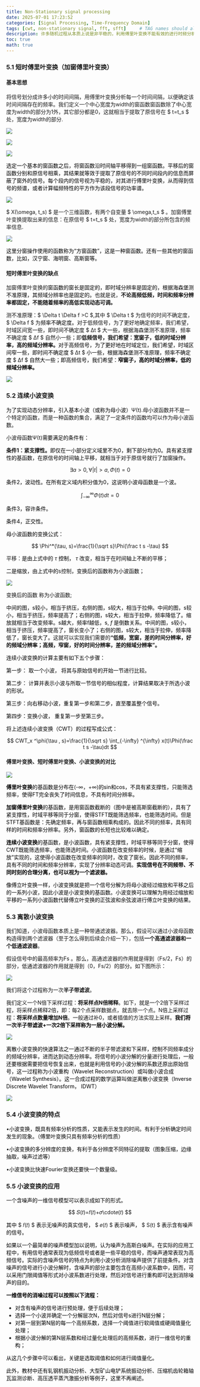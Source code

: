 ```yaml
---
title: Non-Stationary signal processing
date: 2025-07-01 17:23:52
categories: [Signal Processing, Time-Frequency Domain]
tags: [cwt, non-stationary signal, fft, sfft]     # TAG names should always be lowercase
description: 许多随机过程从本质上说是非平稳的，利用傅里叶变换不能有效的进行时频分析。对千非平稳、非正弦的机电设备动态信号的分析，必须寻找既能够反映时域特征又能够反映频域特征的新方法，才能提供信号特征全貌，正确有效地进行时、频分析。
toc: true
math: true
---
```


### 5.1 短时傅里叶变换（加窗傅里叶变换）
#### 基本思想
将信号划分成许多小的时间间隔，用傅里叶变换分析每一个时间间隔，以便确定该时间间隔存在的频率。我们定义一个中心宽度为width的窗函数窗函数除了中心宽度为width的部分为1外，其它部分都是0，这就相当于提取了原信号在 $ t=t_s $ 处，宽度为width的部分.

![](../assets/images/20250704011_sfft1.png)

![](../assets/images/20250704011_sfft2.png)

![](../assets/images/20250704011_sfft3.png)

<font style="color:black;">选定一个基本的窗函数之后，将窗函数沿时间轴平移得到一组窗函数。平移后的窗函数分别和原信号相乘，其结果就等效于提取了原信号的不同时间段内的信息而屏蔽了窗外的信号。每个段内的信号视为平稳的，对其进行傅里叶变换，从而得到信号的频谱，或者计算幅频特性的平方作为该段信号的功率谱。</font>

![](../assets/images/20250704011_sfft4.png)

$ X(\omega, t_s) $ 是一个三维函数，有两个自变量 $ \omega,t_s $ 。加窗傅里叶变换提取出来的信息：在原信号 $ t=t_s $ 处，宽度为width的部分所包含的频率信息.

![](../assets/images/20250704011_sfft5.png)

<font style="color:black;">这里分窗操作使用的函数称为“方窗函数”，这是一种窗函数。还有一些其他的窗函数，比如，汉宁窗、海明窗、高斯窗等。</font>

#### 短时傅里叶变换的缺点
<font style="color:#121212;">加窗傅里叶变换的</font><font style="color:black;">窗函数的窗长是固定的，即时域分辨率是固定的，根据海森堡测不准原理，其频域分辨率也是固定的。</font><font style="color:#121212;">也就是说，</font>**<font style="color:#121212;">不论高频低频，时间和频率分辨率都固定，不能随着频率的高低实现动态可调。</font>**

<font style="color:#121212;">测不准原理：</font>$ \Delta t \Delta f >C $,其中 $ \Delta t $ 为信号的时间不确定度，$ \Delta f $ 为<font style="color:black;">频率不确定度。</font><font style="color:#121212;">对于低频信号，为了更好地确定频率，我们希望，时域区间宽一些，即时间不确定度 $ ∆t $ 大一些，根据海森堡测不准原理，频率不确定度 $ ∆f $ 自然小一些；即</font>**<font style="color:#121212;">低频信号，我们希望：宽窗子，低的时域分辨率，高的频域分辨率。</font>**<font style="color:black;">对于高频信号，为了更好地在时域定位，我们希望，时域区间窄一些，即时间不确定度</font><font style="color:#121212;"> $ ∆t $ </font><font style="color:black;">小一些，根据海森堡测不准原理，频率不确定度</font><font style="color:#121212;"> $ ∆f $ </font><font style="color:black;">自然大一些；即高频信号，我们希望：</font>**<font style="color:black;">窄窗子，高的时域分辨率，低的频域分辨率。</font>**

![](../assets/images/20250704011_sfft6.png)

### 5.2 连续小波变换
<font style="color:black;">为了实现动态分辨率，引入基本小波（或称为母小波）</font><font style="color:#121212;">Ψ(t)</font>.<font style="color:#121212;">母小波函数并不是一个特定的函数，而是一种函数的集合，满足了一定条件的函数均可以作为母小波函数。</font>

<font style="color:#121212;">小波母函数Ψ(t)</font><font style="color:black;">需要满足的条件有：</font>

**<font style="color:#121212;">条件1：紧支撑性。</font>**<font style="color:black;">即仅在一小部分定义域里不为0，剩下部分均为0。具有紧支撑性的基函数，在原信号的时间轴上平移，就相当于对于原信号就行了加窗操作。</font>

$$
\exists a>0,\forall|t|>a,\Phi(t)=0
$$

<font style="color:black;">条件2，波动性。在所有定义域内积分值为0，这说明小波母函数是一个波。</font>

$$
\int_{-\infty} ^{\infty} \Phi(t)dt=0 
$$

<font style="color:black;">条件3，容许条件。</font>

<font style="color:black;">条件4，正交性。</font>

<font style="color:black;">母小波函数的变换公式：</font>

$$
\Phi^*(\tau, s)=\frac{1}{\sqrt s}\Phi(\frac t s -\tau) 
$$

平移：<font style="color:black;">是由上式中的</font> $\tau$ <font style="color:black;">控制，</font> $\tau$ <font style="color:black;">改变，相当于在时间轴上不断的平移；</font>

<font style="color:black;">二是缩放，由上式中的</font>s控制<font style="color:black;">，变换后的函数称为小波函数；</font>

![](https://cdn.nlark.com/yuque/0/2021/png/2348280/1619962160022-4aea7756-ff59-459b-9ba7-6d1d93f182e3.png)

<font style="color:#121212;">变换后的函数 称为小波函数</font><font style="color:#121212;">;</font>

<font style="color:black;">中间的图，s较小，相当于挤压，右侧的图，s较大，相当于拉伸。中间的图，s较小，相当于挤压，频率提高了；右侧的图，s较大，相当于拉伸，频率降低了。缩放就相当于改变频率。s越大，频率f越低，s, $f$ 是倒数关系。中间的图，s较小，相当于挤压，频率提高了，窗长变小了；右侧的图，s较大，相当于拉伸，频率降低了，窗长变大了。</font><font style="color:#121212;">这就可以实现我们需要的</font>**<font style="color:#121212;">“低频，宽窗，差的时间分辨率，好的频域分辨率；高频，窄窗，好的时间分辨率，差的频域分辨率”。</font>**

<font style="color:black;">连续小波变换的计算主要有如下五个步骤： </font>

<font style="color:black;">第一步： 取一个小波， 将其与原始信号的开始一节进行比较。 </font>

<font style="color:black;">第二步： 计算并表示小波与所取一节信号的相似程度，计算结果取决于所选小波的形状。</font>

<font style="color:black;">第三步：向右移动小波，重复第一步和第二步，直至覆盖整个信号。</font>

<font style="color:black;">第四步：变换小波， 重复第一步至第三步。 </font>

<font style="color:black;">将上述连续小波变换（CWT）的过程写成公式：</font>

$$
CWT_x ^\phi(\tau , s)=\frac{1}{\sqrt s}
\int_{-\infty} ^{\infty}
x(t)\Phi(\frac t s -\tau)dt 
$$

#### 傅里叶变换、短时傅里叶变换、小波变换的对比
![](../assets/images/20250704011_sfft7.png)

**<font style="color:black;">傅里叶变换</font>**<font style="color:black;">的基函数是分布在</font>(-∞，+∞)<font style="color:black;">的sin和cos，不具有紧支撑性，只能筛选频率，使得FT完全丧失了时间信息，不具有时间分辨率。</font>

**<font style="color:black;">加窗傅里叶变换</font>**<font style="color:black;">的基函数，是用窗函数截断的（图中是被高斯窗截断的），具有了紧支撑性，时域平移等同于分窗，使得STFT既能筛选频率，也能筛选时间。但是STFT基函数是：先确定频率，再与窗函数相乘构成的。因此不同的频率，具有同样的时间和频率分辨率。另外，窗函数的长短也比较难以确定。</font>

**<font style="color:black;">连续小波变换</font>**<font style="color:black;">的基函数，是小波函数，具有紧支撑性，时域平移等同于分窗，使得CWT既能筛选频率，也能筛选时间。小波函数在改变频率的时候，是通过“缩放”实现的，这使得小波函数在改变频率的同时，改变了窗长。因此不同的频率，具有不同的时间和频率分辨率，实现了分辨率动态可调。</font>**<font style="color:black;">实现信号在不同频带、不同时刻的合理分离，也可以视为一个滤波器。</font>**

<font style="color:black;">像傅立叶变换一样，小波变换就是把一个信号分解为将母小波经过缩放和平移之后的一系列小波，因此小波是小波变换的基函数。小波变换可以理解为用经过缩放和平移的一系列小波函数代替傅立叶变换的正弦波和余弦波进行傅立叶变换的结果。</font>

### 5.3 离散小波变换
<font style="color:#121212;">我们知道，小波母函数本质上是一种带通滤波器。那么，假设可以通过小波母函数构造得到两个滤波器（至于怎么得到后续会介绍一下），包括</font>**<font style="color:#121212;">一个高通滤波器和一个低通滤波器</font>**<font style="color:#121212;">。</font>

<font style="color:#121212;">假设信号中的最高频率为</font><font style="color:#121212;">Fs</font><font style="color:#121212;"> 。那么，高通滤波器的作用就是得到（</font><font style="color:#121212;">Fs/2</font><font style="color:#121212;">，</font><font style="color:#121212;">Fs</font><font style="color:#121212;">）的部分，低通滤波器的作用就是得到（</font><font style="color:#121212;">0</font><font style="color:#121212;">，</font><font style="color:#121212;">Fs/2</font><font style="color:#121212;">）的部分。如下图所示：</font>

![](../assets/images/20250704011_cwt1.png)

<font style="color:#121212;">我们将这个过程称为一次</font>**<font style="color:#121212;">半子带滤波</font>**<font style="color:#121212;">。</font>

<font style="color:#121212;">我们定义一个N倍下采样过程：</font>**<font style="color:#121212;">将采样点N倍稀释</font>**<font style="color:#121212;">。如下，就是一个2倍下采样过程，将采样点稀释2倍，即：每2个点采样数据点，就去除一个点。N倍上采样过程：</font>**<font style="color:#121212;">将采样点数量增加N倍</font>**<font style="color:#121212;">。一般通过补0，或者插值的方法实现上采样。</font>**<font style="color:black;">我们将一次半子带滤波+一次2倍下采样称为一层小波分解。</font>**

![](../assets/images/20250704011_cwt2.png)

<font style="color:black;">离散小波变换的快速算法之一通过不断的半子带滤波和下采样，控制不同频率成分的频域分辨率，进而达到动态分辨率。将信号的小波分解的分量进行处理后，一般还要根据需要把信号恢复出来，也就是利用信号的小波分解的系数还原出原始信号，这一过程称为小波重构（Wavelet Reconstruction）或叫做小波合成（Wavelet Synthesis）。这一合成过程的数学运算叫做逆离散小波变换（Inverse Discrete Wavelet Transform， IDWT）</font>

![](../assets/images/20250704011_cwt3.png)

### 5.4 小波变换的特点
•<font style="color:black;">小波变换，既具有频率分析的性质，又能表示发生的时间。有利于分析确定时间发生的现象。（傅里叶变换只具有频率分析的性质）</font>

•<font style="color:black;">小波变换的多分辨度的变换，有利于各分辨度不同特征的提取（图象压缩，边缘抽取，噪声过滤等）</font>

•<font style="color:black;">小波变换比快速Fourier变换还要快一个数量级。</font>

### 5.5 小波变换的应用
<font style="color:black;">一个含噪声的一维信号模型可以表示成如下的形式。</font>

$$
𝑆(𝑡)=𝑓(𝑡)+𝜎\cdot𝑒(𝑡)
$$

<font style="color:black;">其中</font> $ 𝑓(𝑡) $ <font style="color:black;">表示无噪声的真实信号，</font> $ 𝑒(𝑡) $ <font style="color:black;">表示噪声，</font> $ S(t) $ <font style="color:black;">表示含有噪声的信号。</font>

<font style="color:black;">如果以一个最简单的噪声模型加以说明，认为噪声为高斯白噪声。在实际的应用工程中，有用信号通常表现为低频信号或者是一些平稳的信号，而噪声通常表现为高频信号。实际的含噪声信号的特点为利用小波分析消除噪声提供了前提条件。对含噪声的信号进行小波分解时，含噪声的部分主要包含在高频小波系数中，因而，可以采用门限阈值等形式对小波系数进行处理，然后对信号进行重构即可达到消除噪声的目的。</font>

**<font style="color:black;">一维信号的消噪过程可以按照以下流程：</font>**

+ <font style="color:black;">对含有噪声的信号进行预处理，便于后续处理；</font>
+ <font style="color:black;">选择一个小波并确定一个分解层次N，然后对信号s进行N层分解；</font>
+ <font style="color:black;">对第一层到第N层的每一个高频系数，选择一个阈值进行软阈值或硬阈值量化处理；</font>
+ <font style="color:black;">根据小波分解的第N层系数和经过量化处理后的高频系数，进行一维信号的重构；</font>

<font style="color:black;">从这几个步骤中可以看出，关键是选取阈值和如何进行阈值量化。</font>

<font style="color:black;">此外，教材中还有轧钢机振动分析、大型矿山电铲系统振动分析、压缩机齿轮箱轴瓦监测诊断、高压透平蒸汽激振分析等例子，这里不再阐述。</font>

